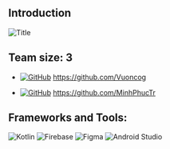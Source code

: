 ## Introduction
![Title](https://imgtr.ee/images/2023/06/03/SgOVB.png)

## Team size: 3

- [![GitHub](https://badgen.net/badge/icon/github?icon=github&label)](https://github.com/Vuoncog) https://github.com/Vuoncog

- [![GitHub](https://badgen.net/badge/icon/github?icon=github&label)](https://github.com/MinhPhucTr) https://github.com/MinhPhucTr

## Frameworks and Tools:

![Kotlin](https://img.shields.io/badge/kotlin-%237F52FF.svg?style=for-the-badge&logo=kotlin&logoColor=white)
![Firebase](https://img.shields.io/badge/Firebase-039BE5?style=for-the-badge&logo=Firebase&logoColor=white)
![Figma](https://img.shields.io/badge/figma-%23F24E1E.svg?style=for-the-badge&logo=figma&logoColor=white)
![Android Studio](https://img.shields.io/badge/Android%20Studio-3DDC84.svg?style=for-the-badge&logo=android-studio&logoColor=white)
